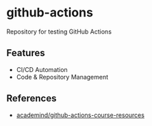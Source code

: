 # github-actions
Repository for testing GitHub Actions

## Features
- CI/CD Automation
- Code & Repository Management

## References
- [academind/github-actions-course-resources](https://github.com/academind/github-actions-course-resources)
